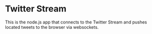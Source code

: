 # Twitter Stream

This is the node.js app that connects to the Twitter Stream and pushes located
tweets to the browser via websockets.